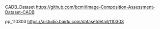 CADB_Dataset
https://github.com/bcmi/Image-Composition-Assessment-Dataset-CADB

pp_110303
https://aistudio.baidu.com/datasetdetail/110303
